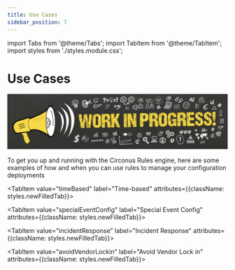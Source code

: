 ```yaml
---
title: Use Cases
sidebar_position: 7
---
```


import Tabs from '@theme/Tabs';
import TabItem from '@theme/TabItem';
import styles from './styles.module.css';

# Use Cases

![Work in progress image](./img/work-in-progress-image.png)

To get you up and running with the Circonus Rules engine, here are some examples of how and when you can use rules to manage your configuration deployments


<Tabs>
  <TabItem value="precisionVisability" label="Precision-Visibility" default attributes={{className: styles.newFilledTab}}>

  </TabItem>

  <TabItem value="timeBased" label="Time-based" attributes={{className: styles.newFilledTab}}>

  </TabItem>

  <TabItem value="specialEventConfig" label="Special Event Config" attributes={{className: styles.newFilledTab}}>

  </TabItem>

  <TabItem value="incidentResponse" label="Incident Response" attributes={{className: styles.newFilledTab}}>

  </TabItem>

  <TabItem value="avoidVendorLockin" label="Avoid Vendor Lock in" attributes={{className: styles.newFilledTab}}>

  </TabItem>

</Tabs>
